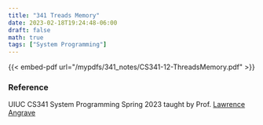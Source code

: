 ```yaml
---
title: "341 Treads Memory"
date: 2023-02-18T19:24:48-06:00
draft: false
math: true
tags: ["System Programming"]
---
```


{{< embed-pdf url="/mypdfs/341_notes/CS341-12-ThreadsMemory.pdf" >}}

### Reference
UIUC CS341 System Programming Spring 2023 taught by Prof. [Lawrence Angrave](https://siebelschool.illinois.edu/about/people/faculty/angrave)